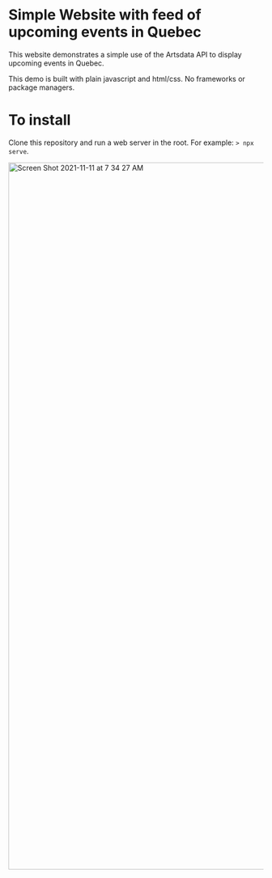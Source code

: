 Simple Website with feed of upcoming events in Quebec
==========

This website demonstrates a simple use of the Artsdata API to display upcoming events in Quebec.

This demo is built with plain javascript and html/css. No frameworks or package managers.

To install
==========
Clone this repository and run a web server in the root. For example: `> npx serve`.

<img width="1398" alt="Screen Shot 2021-11-11 at 7 34 27 AM" src="https://user-images.githubusercontent.com/419491/141298964-d169cdbb-5d6a-4a0e-b0eb-d78806405cd9.png">
